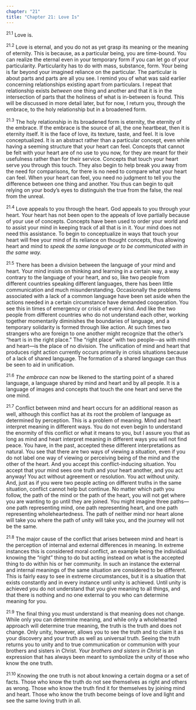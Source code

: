 ```yaml
---
chapter: "21"
title: "Chapter 21: Love Is"
---
```


<sup>21.1</sup> Love is. 

<sup>21.2</sup> Love is eternal, and you do not as yet grasp its meaning
or the meaning of eternity. This is because, as a particular being, you
are time-bound. You can realize the eternal even in your temporary form
if you can let go of your particularity. Particularity has to do with
mass, substance, form. Your being is far beyond your imagined reliance
on the particular. The particular is about parts and parts are all you
see. I remind you of what was said earlier concerning relationships
existing apart from particulars. I repeat that relationship exists
*between* one thing and another and that it is in the intersection of
parts that the holiness of what is in-between is found.  This will be
discussed in more detail later, but for now, I return you, through the
embrace, to the holy relationship but in a broadened form.

<sup>21.3</sup> The holy relationship in its broadened form is eternity,
the eternity of the embrace. If the embrace is the source of all, the
one heartbeat, then it is eternity itself. It is the face of love, its
texture, taste, and feel. It is love conceptualized. It is an abstract
rather than a particular concept, even while having a seeming structure
that your heart can feel. Concepts that cannot be felt with your heart
are of no use to you now, for they are meant for their usefulness rather
than for their service. Concepts that touch your heart serve you through
this touch. They also begin to help break you away from the need for
comparisons, for there is no need to compare what your heart can feel.
When your heart can feel, you need no judgment to tell you the
difference between one thing and another. You thus can begin to quit
relying on your body’s eyes to distinguish the true from the false, the
real from the unreal. 

<sup>21.4</sup> Love appeals to you through the heart. God appeals to
you through your heart. Your heart has not been open to the appeals of
love partially because of your use of concepts. Concepts have been used
to order your world and to assist your mind in keeping track of all that
is in it. Your mind does not need this assistance. To begin to
conceptualize in ways that touch your heart will free your mind of its
reliance on thought concepts, thus allowing heart and mind to *speak the
same language or to be communicated with in the same way.*

<sup>21.5</sup> There has been a division between the language of your
mind and heart. Your mind insists on thinking and learning in a certain
way, a way contrary to the language of your heart, and so, like two
people from different countries speaking different languages, there has
been little communication and much misunderstanding. Occasionally the
problems associated with a lack of a common language have been set aside
when the actions needed in a certain circumstance have demanded
cooperation. You see this in times of emergency or crisis of every kind.
And like the two people from different countries who do not understand
each other, working together momentarily diminishes the boundaries of
language, and a temporary solidarity is formed through like action. At
such times two strangers who are foreign to one another might recognize
that the other’s “heart is in the right place.” The “right place” with
two people—as with mind and heart—is the place of no division. The
unification of mind and heart that produces right action currently
occurs primarily in crisis situations because of a lack of shared
language. The formation of a shared language can thus be seen to aid in
unification. 

<sup>21.6</sup> *The embrace* can now be likened to the starting point
of a shared language, a language shared by mind and heart and by all
people. It is a language of images and concepts that touch the one heart
and serve the one mind. 

<sup>21.7</sup> Conflict between mind and heart occurs for an additional
reason as well, although this conflict has at its root the problem of
language as determined by perception. This is a problem of meaning. Mind
and heart interpret meaning in different ways. You do not even begin to
understand the enormity of this conflict or what it means to you, but I
assure you that as long as mind and heart interpret meaning in different
ways you will not find peace. You have, in the past, accepted these
different interpretations as natural. You see that there are two ways of
viewing a situation, even if you do not label one way of viewing or
perceiving being of the mind and the other of the heart. And you accept
this conflict-inducing situation. You accept that your mind sees one
truth and your heart another, and you act anyway! You act without
agreement or resolution. You act without unity. And, just as if you were
two people acting on different truths in the same situation, conflict
cannot help but continue. No matter which path you follow, the path of
the mind or the path of the heart, you will not get where you are
wanting to go until they are joined. You might imagine three paths—one
path representing mind, one path representing heart, and one path
representing wholeheartedness. The path of neither mind nor heart alone
will take you where the path of unity will take you, and the journey
will not be the same. 

<sup>21.8</sup> The major cause of the conflict that arises between mind
and heart is the perception of internal and external differences in
meaning. In extreme instances this is considered moral conflict, an
example being the individual knowing the “right” thing to do but acting
instead on what is the accepted thing to do within his or her community.
In such an instance the external and internal meanings of the same
situation are considered to be different. This is fairly easy to see in
extreme circumstances, but it is a situation that exists constantly and
in every instance until unity is achieved. Until unity is achieved you
do not understand that you give meaning to all things, and that there is
nothing and no one external to you who can determine meaning for you. 

<sup>21.9</sup> The final thing you must understand is that meaning does
not change. While only you can determine meaning, and while only a
wholehearted approach will determine true meaning, the truth is the
truth and does not change. Only unity, however, allows you to see the
truth and to claim it as your discovery and your truth as well as
universal truth. Seeing the truth returns you to unity and to true
communication or communion with your brothers and sisters in Christ.
*Your brothers and sisters in Christ* is an expression that has always
been meant to symbolize the unity of those who know the one truth.

<sup>21.10</sup> Knowing the one truth is not about knowing a certain
dogma or a set of facts. Those who know the truth do not see themselves
as right and others as wrong. Those who know the truth find it for
themselves by joining mind and heart. Those who know the truth become
beings of love and light and see the same loving truth in all.

